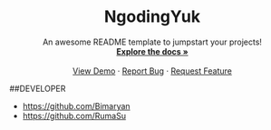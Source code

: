 <div align="center">
        <h1 align="center">NgodingYuk</h1>
        <p align="center">
            An awesome README template to jumpstart your projects!
            <br />
            <a href="https://github.com/othneildrew/Best-README-Template"><strong>Explore the docs »</strong></a>
            <br />
            <br />
            <a href="https://github.com/othneildrew/Best-README-Template">View Demo</a>
            ·
            <a href="https://github.com/othneildrew/Best-README-Template/issues">Report Bug</a>
            ·
            <a href="https://github.com/othneildrew/Best-README-Template/issues">Request Feature</a>
        </p>
</div>

##DEVELOPER
- https://github.com/Bimaryan
- https://github.com/RumaSu
